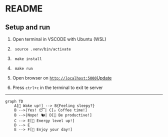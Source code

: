 # README


## Setup and run

1. Open terminal in VSCODE with Ubuntu (WSL)

2. ```shell
    source .venv/bin/activate
   ```

3. ```shell
    make install
    ```

4. ```shell
    make run
    ```
5. Open browser on [`http://localhost:5000`Update ](http://localhost:5000)

6. Press `ctrl+c` in the terminal to exit te server


---

```mermaid
graph TD
    A[🌟 Wake up!] --> B{Feeling sleepy?}
    B -->|Yes! 😴| C[☕ Coffee time!]
    B -->|Nope! 🐿️| D[🌈 Be productive!]
    C --> E[💪 Energy level up!]
    D --> E
    E --> F[🎉 Enjoy your day!]
```
